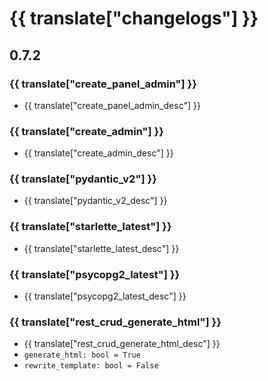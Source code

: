 # {{ translate["changelogs"] }}

## 0.7.2

### {{ translate["create_panel_admin"] }}
- {{ translate["create_panel_admin_desc"] }}

### {{ translate["create_admin"] }}
- {{ translate["create_admin_desc"] }}

### {{ translate["pydantic_v2"] }}
- {{ translate["pydantic_v2_desc"] }}

### {{ translate["starlette_latest"] }}
- {{ translate["starlette_latest_desc"] }}

### {{ translate["psycopg2_latest"] }}
- {{ translate["psycopg2_latest_desc"] }}

### {{ translate["rest_crud_generate_html"] }}
-  {{ translate["rest_crud_generate_html_desc"] }}
- `generate_html: bool = True`  
- `rewrite_template: bool = False`  
